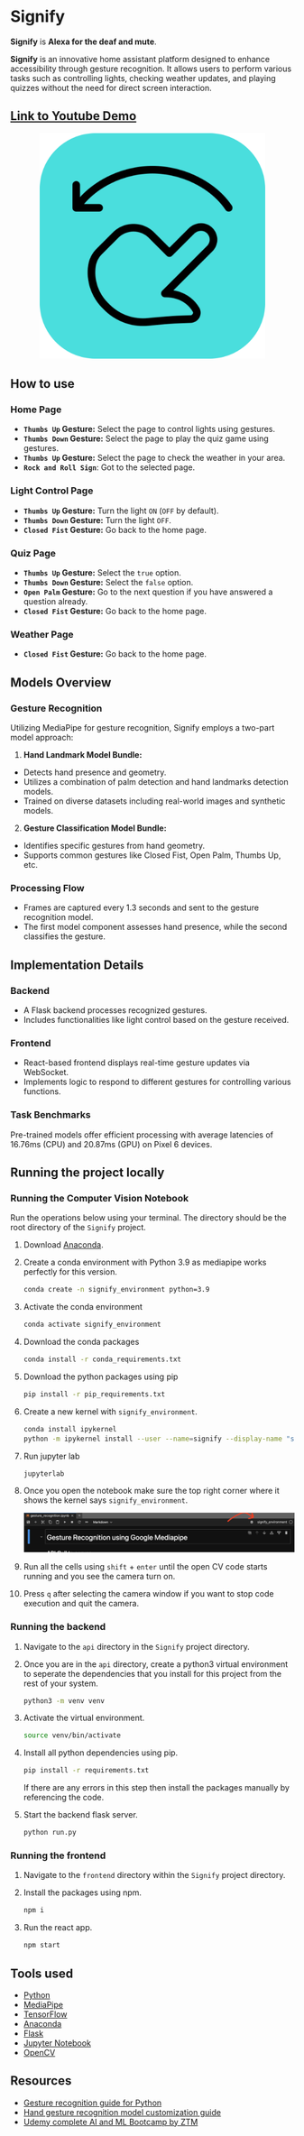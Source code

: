 # Signify

**Signify** is **Alexa for the deaf and mute**. 

**Signify** is an innovative home assistant platform designed to enhance accessibility through gesture recognition. It allows users to perform various tasks such as controlling lights, checking weather updates, and playing quizzes without the need for direct screen interaction.

## [Link to Youtube Demo](https://youtu.be/h1M6SkJgcqs)

<div align="center">
    <img src="./assets/logo.png" alt="Signify Logo" width="400">
</div>

## How to use

### Home Page

- **`Thumbs Up` Gesture:** Select the page to control lights using gestures.
- **`Thumbs Down` Gesture:** Select the page to play the quiz game using gestures.
- **`Thumbs Up` Gesture:** Select the page to check the weather in your area.
- **`Rock and Roll Sign`**: Got to the selected page.

### Light Control Page

- **`Thumbs Up` Gesture:** Turn the light `ON` (`OFF` by default).
- **`Thumbs Down` Gesture:** Turn the light `OFF`.
- **`Closed Fist` Gesture:** Go back to the home page.

### Quiz Page

- **`Thumbs Up` Gesture:** Select the `true` option.
- **`Thumbs Down` Gesture:** Select the `false` option.
- **`Open Palm` Gesture:** Go to the next question if you have answered a question already.
- **`Closed Fist` Gesture:** Go back to the home page.

### Weather Page

- **`Closed Fist` Gesture:** Go back to the home page.

## Models Overview

### Gesture Recognition

Utilizing MediaPipe for gesture recognition, Signify employs a two-part model approach:

1. **Hand Landmark Model Bundle:**
- Detects hand presence and geometry.
- Utilizes a combination of palm detection and hand landmarks detection models.
- Trained on diverse datasets including real-world images and synthetic models.
2. **Gesture Classification Model Bundle:**
- Identifies specific gestures from hand geometry.
- Supports common gestures like Closed Fist, Open Palm, Thumbs Up, etc.

### Processing Flow

- Frames are captured every 1.3 seconds and sent to the gesture recognition model.
- The first model component assesses hand presence, while the second classifies the gesture.

## Implementation Details

### Backend
- A Flask backend processes recognized gestures.
- Includes functionalities like light control based on the gesture received.

### Frontend
- React-based frontend displays real-time gesture updates via WebSocket.
- Implements logic to respond to different gestures for controlling various functions.

### Task Benchmarks
Pre-trained models offer efficient processing with average latencies of 16.76ms (CPU) and 20.87ms (GPU) on Pixel 6 devices.

## Running the project locally

### Running the Computer Vision Notebook

Run the operations below using your terminal. The directory should be the root directory of the `Signify` project.

1. Download [Anaconda](https://www.anaconda.com/download).

2. Create a conda environment with Python 3.9 as mediapipe works perfectly for this version.

    ```bash
    conda create -n signify_environment python=3.9
    ```

3. Activate the conda environment

    ```bash
    conda activate signify_environment
    ```

4. Download the conda packages

    ```bash
    conda install -r conda_requirements.txt
    ```

5. Download the python packages using pip

    ```bash
    pip install -r pip_requirements.txt
    ```

6. Create a new kernel with `signify_environment`.

    ```bash
    conda install ipykernel 
    python -m ipykernel install --user --name=signify --display-name "signify_environment"
    ```

7. Run jupyter lab

    ```bash
    jupyterlab
    ```

8. Once you open the notebook make sure the top right corner where it shows the kernel says `signify_environment`.

    ![Kernel Example](./assets/kernel.png)

9. Run all the cells using `shift` + `enter` until the open CV code starts running and you see the camera turn on.

10. Press `q` after selecting the camera window if you want to stop code execution and quit the camera.

### Running the backend

1. Navigate to the `api` directory in the `Signify` project directory.

2. Once you are in the `api` directory, create a python3 virtual environment to seperate the dependencies that you install for this project from the rest of your system.

    ```bash
    python3 -m venv venv
    ```

3. Activate the virtual environment.

    ```bash
    source venv/bin/activate
    ```

4. Install all python dependencies using pip.
    ```bash
    pip install -r requirements.txt
    ```

    If there are any errors in this step then install the packages manually by referencing the code.

5. Start the backend flask server.

    ```bash
    python run.py
    ```

### Running the frontend

1. Navigate to the `frontend` directory within the `Signify` project directory.

2. Install the packages using npm.

    ```bash
    npm i
    ```

3. Run the react app.

    ```bash
    npm start
    ```

## Tools used

- [Python](https://docs.python.org/3/)
- [MediaPipe](https://google.github.io/mediapipe/)
- [TensorFlow](https://www.tensorflow.org/overview)
- [Anaconda](https://docs.anaconda.com/)
- [Flask](https://flask.palletsprojects.com/)
- [Jupyter Notebook](https://jupyter-notebook.readthedocs.io/en/stable/)
- [OpenCV](https://docs.opencv.org/master/)

## Resources

- [Gesture recognition guide for Python](https://developers.google.com/mediapipe/solutions/vision/gesture_recognizer/python)
- [Hand gesture recognition model customization guide](https://developers.google.com/mediapipe/solutions/customization/gesture_recognizer)
- [Udemy complete AI and ML Bootcamp by ZTM](https://www.udemy.com/share/102vAM3@uzvhf-FWASuZvecZ9RCJyF9n25CqgKAtCSlxnOch3PB_A_F7ZEdAXJ9b6V1QUXEo/)